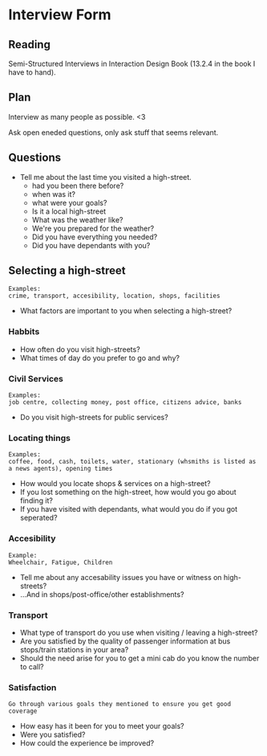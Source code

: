 # Interview Form

## Reading
Semi-Structured Interviews in Interaction Design Book (13.2.4 in the book I have to hand).

## Plan
Interview as many people as possible. <3 

Ask open eneded questions, only ask stuff that seems relevant.

## Questions
* Tell me about the last time you visited a high-street.
    * had you been there before? 
    * when was it? 
    * what were your goals? 
    * Is it a local high-street 
    * What was the weather like?
    * We're you prepared for the weather?
    * Did you have everything you needed?
    * Did you have dependants with you?


## Selecting a high-street
    Examples:
    crime, transport, accesibility, location, shops, facilities

* What factors are important to you when selecting a high-street?

### Habbits 
* How often do you visit high-streets?
* What times of day do you prefer to go and why?

### Civil Services

    Examples:
    job centre, collecting money, post office, citizens advice, banks
    
* Do you visit high-streets  for public services?


### Locating things
    Examples: 
    coffee, food, cash, toilets, water, stationary (whsmiths is listed as a news agents), opening times
    
* How would you locate shops & services on a high-street?
* If you lost something on the high-street, how would you go about finding it?
* If you have visited with dependants, what would you do if you got seperated?

### Accesibility

    Example: 
    Wheelchair, Fatigue, Children

* Tell me about any accesability issues you have or witness on high-streets? 
* …And in shops/post-office/other establishments?

### Transport

* What type of transport do you use when visiting / leaving a high-street?
* Are you satisfied by the quality of passenger information at bus stops/train stations in your area?
* Should the need arise for you to get a mini cab do you know the number to call?

### Satisfaction

    Go through various goals they mentioned to ensure you get good coverage

* How easy has it been for you to meet your goals?
* Were you satisfied?	
* How could the experience be improved?

    
